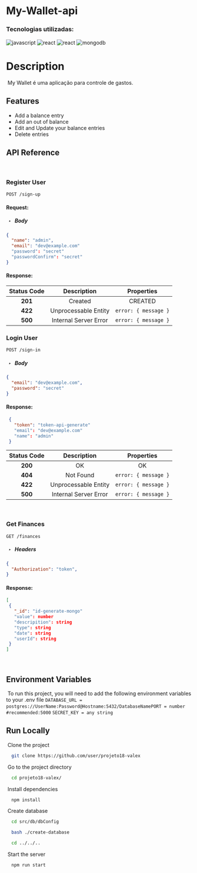 # My-Wallet-api
<h3 align="left">Tecnologias utilizadas:</h3>
<div align="left">
  <img align="center" src="https://img.shields.io/badge/JavaScript-F7DF1E?style=for-the-badge&logo=javascript&logoColor=black" alt="javascript" />
  <img align="center" src="https://img.shields.io/badge/React-20232A?style=for-the-badge&logo=react&logoColor=61DAFB" alt="react" />
  <img align="center" src="https://img.shields.io/badge/styled--components-DB7093?style=for-the-badge&logo=styled-components&logoColor=white" alt="react" />
  <img align="center" src="https://img.shields.io/badge/MongoDB-4EA94B?style=for-the-badge&logo=mongodb&logoColor=white" alt="mongodb" />
</div>

# Description
​
My Wallet é uma aplicação para controle de gastos.
​
## Features
- Add a balance entry
- Add an out of balance
- Edit and Update your balance entries
- Delete entries
​
## API Reference
​
### Register User

```http
POST /sign-up
```

####  Request:
##### &nbsp; ‣ &nbsp; Body
  ```json
  {
    "name": "admin",
    "email": "dev@example.com"
    "password": "secret"
    "passwordConfirm": "secret"
  }
  ```
#### Response:
| Status Code |      Description      |          Properties           |
| :---------: | :-------------------: | :---------------------------: |
|   **201**   |          Created           |          CREATED           |
|   **422**   |     Unprocessable Entity     | `error: { message }` |
|   **500**   | Internal Server Error | `error: { message }` |
### Login User
```http
POST /sign-in
```
##### &nbsp; ‣ &nbsp; Body
```json
{
  "email": "dev@example.com",
  "password": "secret"
}
```
#### Response:
```json
 {
   "token": "token-api-generate"
   "email": "dev@example.com"
   "name": "admin"
 }
```

| Status Code |      Description      |          Properties           |
| :---------: | :-------------------: | :---------------------------: |
|   **200**   |          OK           |          OK           |
|   **404**   |       Not Found       | `error: { message }` |
|   **422**   |     Unprocessable Entity     | `error: { message }` |
|   **500**   | Internal Server Error | `error: { message }` |

​
### Get Finances
```http
GET /finances
```
##### &nbsp; ‣ &nbsp; Headers
```json
{
  "Authorization": "token",
}
```

#### Response:
```json
[
 {
   "_id": "id-generate-mongo"
   "value": number
   "descripition": string
   "type": string
   "date": string
   "userId": string
 }
]
```
​
## Environment Variables
​
To run this project, you will need to add the following environment variables to your .env file
​
`DATABASE_URL = postgres://UserName:Password@Hostname:5432/DatabaseName`
​
`PORT = number #recommended:5000`
​
`SECRET_KEY = any string`
​
## Run Locally
​
Clone the project
​
```bash
  git clone https://github.com/user/projeto18-valex
```
​
Go to the project directory
​
```bash
  cd projeto18-valex/
```
​
Install dependencies
​
```bash
  npm install
```
​
Create database
​
```bash
  cd src/db/dbConfig
```
```bash
  bash ./create-database
```
```bash
  cd ../../..
```
​
Start the server
​
```bash
  npm run start
```
​
